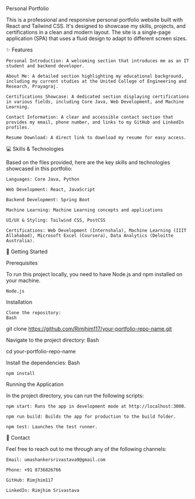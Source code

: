 
Personal Portfolio

This is a professional and responsive personal portfolio website built with React and Tailwind CSS. It's designed to showcase my skills, projects, and certifications in a clean and modern layout. The site is a single-page application (SPA) that uses a fluid design to adapt to different screen sizes.

✨ Features

    Personal Introduction: A welcoming section that introduces me as an IT student and backend developer.

    About Me: A detailed section highlighting my educational background, including my current studies at the United College of Engineering and Research, Prayagraj.

    Certifications Showcase: A dedicated section displaying certifications in various fields, including Core Java, Web Development, and Machine Learning.

    Contact Information: A clear and accessible contact section that provides my email, phone number, and links to my GitHub and LinkedIn profiles.

    Resume Download: A direct link to download my resume for easy access.

💻 Skills & Technologies

Based on the files provided, here are the key skills and technologies showcased in this portfolio:

    Languages: Core Java, Python

    Web Development: React, JavaScript

    Backend Development: Spring Boot

    Machine Learning: Machine Learning concepts and applications

    UI/UX & Styling: Tailwind CSS, PostCSS

    Certifications: Web Development (Internshala), Machine Learning (IIIT Allahabad), Microsoft Excel (Coursera), Data Analytics (Deloitte Australia).

🚀 Getting Started

Prerequisites

To run this project locally, you need to have Node.js and npm installed on your machine.

    Node.js

Installation

    Clone the repository:
    Bash

git clone https://github.com/Rimjhim117/your-portfolio-repo-name.git

Navigate to the project directory:
Bash

cd your-portfolio-repo-name

Install the dependencies:
Bash

    npm install

Running the Application

In the project directory, you can run the following scripts:

    npm start: Runs the app in development mode at http://localhost:3000.

    npm run build: Builds the app for production to the build folder.

    npm test: Launches the test runner.

🤝 Contact

Feel free to reach out to me through any of the following channels:

    Email: umashankersrivastava9@gmail.com

    Phone: +91 8736826766

    GitHub: Rimjhim117

    LinkedIn: Rimjhim Srivastava

